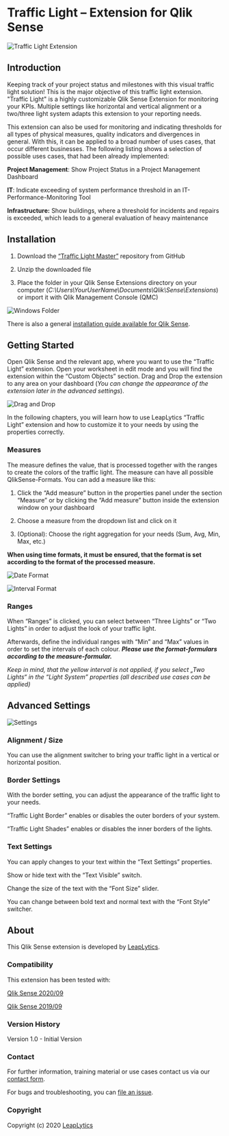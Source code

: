 # Traffic Light – Extension for Qlik Sense

![Traffic Light Extension](docs/visualization.gif)

## Introduction

Keeping track of your project status and milestones with this visual
traffic light solution! This is the major objective of this traffic
light extension. "Traffic Light" is a highly customizable Qlik Sense
Extension for monitoring your KPIs. Multiple settings like horizontal
and vertical alignment or a two/three light system adapts this extension
to your reporting needs.

This extension can also be used for monitoring and indicating thresholds
for all types of physical measures, quality indicators and divergences
in general. With this, it can be applied to a broad number of uses
cases, that occur different businesses. The following listing shows a
selection of possible uses cases, that had been already implemented:

**Project Management**: Show Project Status in a Project Management
Dashboard

**IT**: Indicate exceeding of system performance threshold in an
IT-Performance-Monitoring Tool

**Infrastructure:** Show buildings, where a threshold for incidents and
repairs is exceeded, which leads to a general evaluation of heavy
maintenance

## Installation

1.  Download the [“Traffic Light
    Master”](https://github.com/leaplytics/traffic-light-qlik-sense/tree/master)
    repository from GitHub

2.  Unzip the downloaded file

3.  Place the folder in your Qlik Sense Extensions directory on your
    computer
    (*C:\\Users\\YourUserName\\Documents\\Qlik\\Sense\\Extensions*) or
    import it with Qlik Management Console (QMC)

![Windows Folder](docs/folder.jpg)

There is also a general [installation guide available for Qlik
Sense](https://help.qlik.com/en-US/sense-developer/September2020/Subsystems/Extensions/Content/Sense_Extensions/Howtos/deploy-extensions.htm).

## Getting Started

Open Qlik Sense and the relevant app, where you want to use the “Traffic Light”
extension. Open your worksheet in edit mode and you will find the
extension within the “Custom Objects” section. Drag and Drop the
extension to any area on your dashboard (*You can change the appearance
of the extension later in the advanced settings*).

![Drag and Drop](docs/drag-drop-to-worksheet.gif)

In the following chapters, you will learn how to use LeapLytics “Traffic
Light” extension and how to customize it to your needs by using the
properties correctly.

### Measures

The measure defines the value, that is processed together with the
ranges to create the colors of the traffic light. The measure can have
all possible QlikSense-Formats. You can add a measure like this:

1.  Click the “Add measure” button in the properties panel under the
    section “Measure” or by clicking the “Add measure” button inside the
    extension window on your dashboard

2.  Choose a measure from the dropdown list and click on it

3.  (Optional): Choose the right aggregation for your needs (Sum, Avg,
    Min, Max, etc.)

**When using time formats, it must be ensured, that the format is set
according to the format of the processed measure.**

![Date Format](docs/date.gif)

![Interval Format](docs/interval.gif)


### Ranges

When “Ranges” is clicked, you can select between “Three Lights” or “Two
Lights” in order to adjust the look of your traffic light.

Afterwards, define the individual ranges with “Min” and “Max” values in
order to set the intervals of each colour. ***Please use the
format-formulars according to the measure-formular.***

*Keep in mind, that the yellow interval is not applied, if you
select „Two Lights“ in the “Light System” properties (all described use
cases can be applied)*

## Advanced Settings

![Settings](docs/settings.gif)

### Alignment / Size

You can use the alignment switcher to bring your traffic light in a
vertical or horizontal position.


### Border Settings

With the border setting, you can adjust the appearance of the traffic
light to your needs.

“Traffic Light Border” enables or disables the outer borders of your
system.

“Traffic Light Shades” enables or disables the inner borders of the
lights.

### Text Settings

You can apply changes to your text within the “Text Settings”
properties.

Show or hide text with the “Text Visible” switch.

Change the size of the text with the “Font Size” slider.

You can change between bold text and normal text with the “Font Style”
switcher.


## About

This Qlik Sense extension is developed by
[LeapLytics](https://www.leaplytics.de/).

### Compatibility 

This extension has been tested with:

[Qlik Sense
2020/09](https://help.qlik.com/en-US/sense-developer/September2020/Content/Sense_Helpsites/WhatsNew/What-is-new-developer-Sept2020.htm)

[Qlik Sense
2019/09](https://help.qlik.com/en-US/sense-developer/September2019/Content/Sense_Helpsites/WhatsNew/What-is-new-developer-Sept2019.htm)

### Version History

Version 1.0 - Initial Version

### Contact

For further information, training material or use cases contact us via
our [contact form](https://www.leaplytics.de/kontakt/).

For bugs and troubleshooting, you can [file an
issue](https://github.com/leaplytics/traffic-light-qlik-sense/qlik-extensions/issues).

### Copyright 

Copyright (c) 2020 [LeapLytics](https://www.leaplytics.de/)